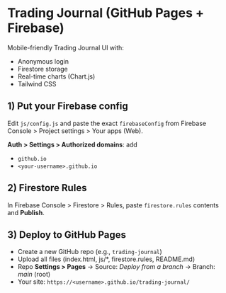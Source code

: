 # Trading Journal (GitHub Pages + Firebase)

Mobile-friendly Trading Journal UI with:
- Anonymous login
- Firestore storage
- Real-time charts (Chart.js)
- Tailwind CSS

## 1) Put your Firebase config
Edit `js/config.js` and paste the exact `firebaseConfig` from Firebase Console > Project settings > Your apps (Web).

**Auth > Settings > Authorized domains**: add
- `github.io`
- `<your-username>.github.io`

## 2) Firestore Rules
In Firebase Console > Firestore > Rules, paste `firestore.rules` contents and **Publish**.

## 3) Deploy to GitHub Pages
- Create a new GitHub repo (e.g., `trading-journal`)
- Upload all files (index.html, js/*, firestore.rules, README.md)
- Repo **Settings > Pages** → Source: *Deploy from a branch* → Branch: *main* (root)
- Your site: `https://<username>.github.io/trading-journal/`
